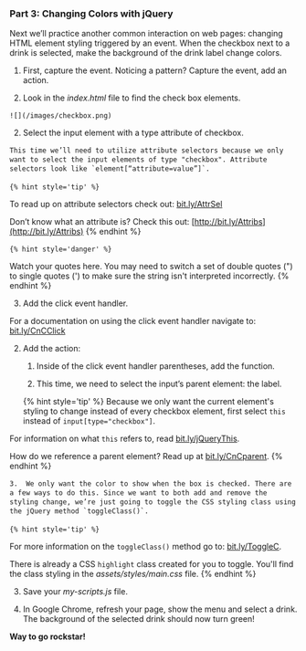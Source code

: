 ### Part 3: Changing Colors with jQuery

Next we’ll practice another common interaction on web pages: changing HTML element styling triggered by an event. When the checkbox next to a drink is selected, make the background of the drink label change colors.

1. First, capture the event. Noticing a pattern? Capture the event, add an action.

  1. Look in the _index.html_ file to find the check box elements.
  
    ![](/images/checkbox.png)

  2.  Select the input element with a type attribute of checkbox.
  
    This time we’ll need to utilize attribute selectors because we only want to select the input elements of type "checkbox". Attribute selectors look like `element[“attribute=value”]`.
  
    {% hint style='tip' %}
To read up on attribute selectors check out: [bit.ly/AttrSel](http://bit.ly/AttrSel)

Don’t know what an attribute is? Check this out: [http://bit.ly/Attribs](http://bit.ly/Attribs)
    {% endhint %}
    
    {% hint style='danger' %}
Watch your quotes here.  You may need to switch a set of double quotes (") to single quotes (') to make sure the string isn't interpreted incorrectly.
    {% endhint %}

  3. Add the click event handler.

  For a documentation on using the click event handler navigate to: [bit.ly/CnCClick](http://bit.ly/CnCClick)

2.  Add the action:

    1.  Inside of the click event handler parentheses, add the function.

    2.  This time, we need to select the input’s parent element: the label.  

    {% hint style='tip' %}
Because we only want the current element's styling to change instead of every checkbox element, first select `this` instead of `input[type="checkbox"]`.

For information on what `this` refers to, read [bit.ly/jQueryThis](http://bit.ly/jQueryThis).
        
How do we reference a parent element? Read up at [bit.ly/CnCparent](http://bit.ly/CnCparent).
    {% endhint %}

    3.  We only want the color to show when the box is checked. There are a few ways to do this. Since we want to both add and remove the styling change, we’re just going to toggle the CSS styling class using the jQuery method `toggleClass()`.
    
    {% hint style='tip' %}
For  more information on the `toggleClass()` method go to: [bit.ly/ToggleC](http://bit.ly/ToggleC).

There is already a CSS `highlight` class created for you to toggle.  You'll find the class styling in the _assets/styles/main.css_ file.
    {% endhint %}
    
3. Save your _my-scripts.js_ file.

4. In Google Chrome, refresh your page, show the menu and select a drink. The background of the selected drink should now turn green!

**Way to go rockstar!**
